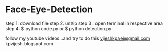 # Face-Eye-Detection
step 1: download file 
step 2. unzip
step 3 : open terminal in respective area
step 4: $ python code.py
or $ python detection.py



follow my youtube videos...and try to do this
vijeshkpaei@gmail.com
kpvijesh.blogspot.com
